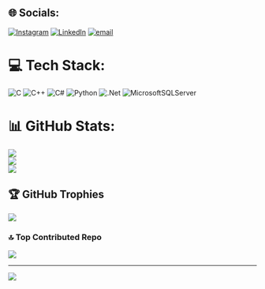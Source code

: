 
## 🌐 Socials:
[![Instagram](https://img.shields.io/badge/Instagram-%23E4405F.svg?logo=Instagram&logoColor=white)](https://instagram.com/ardavegok) [![LinkedIn](https://img.shields.io/badge/LinkedIn-%230077B5.svg?logo=linkedin&logoColor=white)](https://linkedin.com/in/https://www.linkedin.com/in/arda-fırat-gök-06367928a/) [![email](https://img.shields.io/badge/Email-D14836?logo=gmail&logoColor=white)](mailto:ardafiratgok@gmail.com) 

# 💻 Tech Stack:
![C](https://img.shields.io/badge/c-%2300599C.svg?style=for-the-badge&logo=c&logoColor=white) ![C++](https://img.shields.io/badge/c++-%2300599C.svg?style=for-the-badge&logo=c%2B%2B&logoColor=white) ![C#](https://img.shields.io/badge/c%23-%23239120.svg?style=for-the-badge&logo=csharp&logoColor=white) ![Python](https://img.shields.io/badge/python-3670A0?style=for-the-badge&logo=python&logoColor=ffdd54) ![.Net](https://img.shields.io/badge/.NET-5C2D91?style=for-the-badge&logo=.net&logoColor=white) ![MicrosoftSQLServer](https://img.shields.io/badge/Microsoft%20SQL%20Server-CC2927?style=for-the-badge&logo=microsoft%20sql%20server&logoColor=white)
# 📊 GitHub Stats:
![](https://github-readme-stats.vercel.app/api?username=ArdaFiratGok1&theme=radical&hide_border=false&include_all_commits=true&count_private=false)<br/>
![](https://github-readme-streak-stats.herokuapp.com/?user=ArdaFiratGok1&theme=radical&hide_border=false)<br/>
![](https://github-readme-stats.vercel.app/api/top-langs/?username=ArdaFiratGok1&theme=radical&hide_border=false&include_all_commits=true&count_private=false&layout=compact)

## 🏆 GitHub Trophies
![](https://github-profile-trophy.vercel.app/?username=ArdaFiratGok1&theme=radical&no-frame=false&no-bg=false&margin-w=4)

### 🔝 Top Contributed Repo
![](https://github-contributor-stats.vercel.app/api?username=ArdaFiratGok1&limit=5&theme=tokyonight&combine_all_yearly_contributions=true)

---
[![](https://visitcount.itsvg.in/api?id=ArdaFiratGok1&icon=9&color=13)](https://visitcount.itsvg.in)

<!-- Proudly created with GPRM ( https://gprm.itsvg.in ) -->
